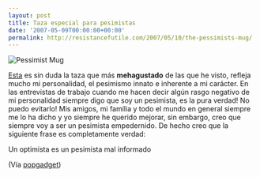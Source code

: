 ```yaml
---
layout: post
title: Taza especial para pesimistas
date: '2007-05-09T00:00:00+00:00'
permalink: http://resistancefutile.com/2007/05/10/the-pessimists-mug/
---
```

<img class="centro" src='http://resistancefutile.com/wp-content/pesimistmug.png' alt='Pessimist Mug' />

<a href="http://www.despair.com/pessimistsmug.html">Esta</a> es sin duda la taza que más <strong>mehagustado</strong> de las que he visto, refleja mucho mi personalidad, el pesimismo innato e inherente a mi carácter. En las entrevistas de trabajo cuando me hacen decir algún rasgo negativo de mi personalidad siempre digo que soy un pesimista, es la pura verdad! No puedo evitarlo! Mis amigos, mi família y todo el mundo en general siempre me lo ha dicho y yo siempre he querido mejorar, sin embargo, creo que siempre voy a ser un pesimista empedernido. De hecho creo que la siguiente frase es completamente verdad:

<p class="frase">Un optimista es un pesimista mal informado</p>

(Vía <a href="http://www.popgadget.net/2007/05/pessimist_mug_f.php">popgadget</a>)
